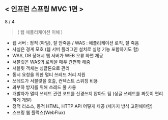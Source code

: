 < 인프런 스프링 MVC 1편 >
--------------

8 / 4
>    ( 웹 애플리케이션 이해 )
- 웹 서버 : 정적 (파일), 잘 안죽음 /  WAS : 애플리케이션 로직, 잘 죽음
- 사실은 경계 모호 (웹 서버 플러그인 설치로 실행 기능 포함하기도 함)
- WAS, DB 장애시 웹 서버가 WEB 오류 화면 제공
- 서블릿은 WAS의 로직을 매우 간편화 해줌
- 서블릿 객체는 싱글톤으로 관리
- 동시 요청을 위한 멀티 쓰레드 처리 지원 
- 쓰레드가 서블릿을 호출, 컨텍스트 스위칭 비용
- 과부하 방지를 위해 쓰레드 풀 사용
- 개발자가 멀티 쓰레드 관련 코드를 신경쓰지 않아도 됨 (싱글 쓰레드를 짜듯이 편리하게 개발)
- 정적 리소스, 동적 HTML, HTTP API 어떻게 제공 (세가지 방식 고민해야함)
- 스프링 웹 플럭스(WebFlux)
